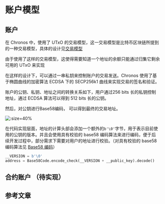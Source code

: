 # 账户模型

## 账户

在 Chronos 中，使用了 UTxO 的交易模型，这一交易模型是比特币区块链所提到的一种交易模型，具体的设计见[交易模型](/v1.x/Node/交易模型.md)

由于使用了这样的交易模型，这使得需要知道一个地址的余额只能通过归集它剩余可用的 UTxO 来实现

在这样的设计下，可以通过一串私钥来控制账户的交易发送。Chronos 使用了基于椭圆曲线的加密算法 ECDSA 下的 SECP256k1 曲线来实现交易的签名和验证。

账户的公钥、私钥、地址之间的转换关系如下，用户通过256 bits 长的私钥控制地址，通过 ECDSA 算法可以得到 512 bits 长的公钥。

然后，对公钥进行Base58编码， 可以得到最终的交易地址。

![](https://imgs.decision01.com/202212221507592.jpg  ':size=40%')

在代码实现层面，地址的计算头部会添加一个额外的`b'\0'`字节，用于表示目前使用的公钥的版本。并且会使用具有校验的 base58 编码算法来进行编码，便于后续开发过程中，部分需求下需要对用户的地址进行校验。（对具有校验的 base58 编码算法见 [Base58 编码](/reference/base58.md)）

```python
__VERSION = b'\0'
address = Base58Code.encode_check(__VERSION + __public_key).decode()
```



## 合约账户 （待实现）



## 参考文章
